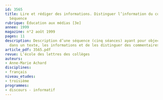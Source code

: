 ```yaml
---
id: 3565
title: Lire et rédiger des informations. Distinguer l’information du commentaire.
  Séquence 
rubrique: Éducation aux médias [3e]
annee: 1999
magazine: n°2 août 1999
pages: 11
description: Description d’une séquence (cinq séances) ayant pour objectif de repérer,
  dans un texte, les informations et de les distinguer des commentaires…
article_pdf: 3565.pdf
revue: L’école des lettres des collèges
auteurs:
- Anne-Marie Achard
disciplines:
- français
niveau_etudes:
- troisième
programmes:
- discours - informatif
---
```


